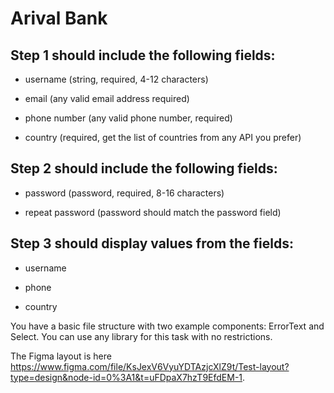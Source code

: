 # Arival Bank

## Step 1 should include the following fields:

- username (string, required, 4-12 characters)

- email (any valid email address required)

- phone number (any valid phone number, required)

- country (required, get the list of countries from any API you prefer)



## Step 2 should include the following fields:

- password (password, required, 8-16 characters)

- repeat password (password should match the password field)



## Step 3 should display values from the fields:

- username

- phone

- country

You have a basic file structure with two example components: ErrorText and Select.
You can use any library for this task with no restrictions.

The Figma layout is here https://www.figma.com/file/KsJexV6VyuYDTAzjcXlZ9t/Test-layout?type=design&node-id=0%3A1&t=uFDpaX7hzT9EfdEM-1.